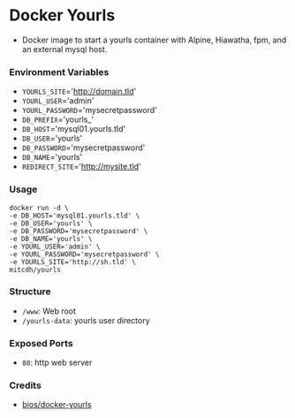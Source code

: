 # Docker Yourls

* Docker image to start a yourls container with Alpine, Hiawatha, fpm, and an external mysql host.

### Environment Variables
* `YOURLS_SITE`='http://domain.tld'
* `YOURL_USER`='admin'
* `YOURL_PASSWORD`='mysecretpassword'
* `DB_PREFIX`='yourls_'
* `DB_HOST`='mysql01.yourls.tld'
* `DB_USER`='yourls'
* `DB_PASSWORD`='mysecretpassword'
* `DB_NAME`='yourls'
* `REDIRECT_SITE`='http://mysite.tld'

### Usage
````
docker run -d \
-e DB_HOST='mysql01.yourls.tld' \
-e DB_USER='yourls' \
-e DB_PASSWORD='mysecretpassword' \
-e DB_NAME='yourls' \
-e YOURL_USER='admin' \
-e YOURL_PASSWORD='mysecretpassword' \
-e YOURLS_SITE='http://sh.tld' \
mitcdh/yourls
````

### Structure
* `/www`: Web root
* `/yourls-data`: yourls user directory

### Exposed Ports
* `80`: http web server

### Credits
* [bios/docker-yourls](https://hub.docker.com/r/bios/docker-yourls/)
